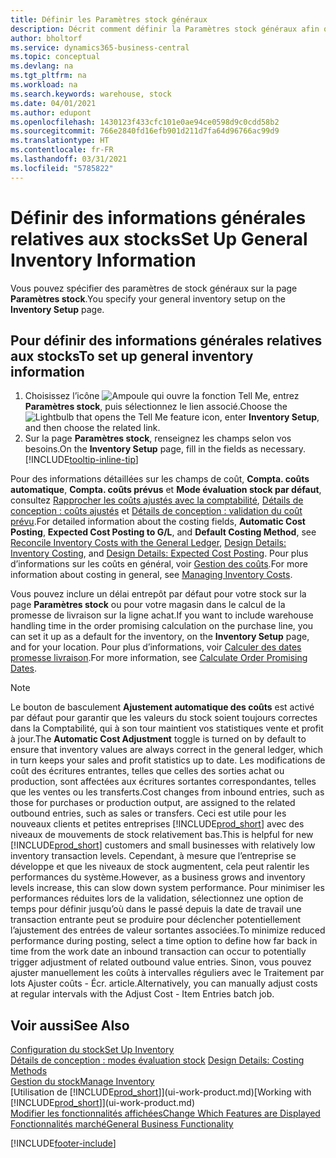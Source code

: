 ```yaml
---
title: Définir les Paramètres stock généraux
description: Décrit comment définir la Paramètres stock généraux afin que vous puissiez gérer votre entrepôt et votre stock.
author: bholtorf
ms.service: dynamics365-business-central
ms.topic: conceptual
ms.devlang: na
ms.tgt_pltfrm: na
ms.workload: na
ms.search.keywords: warehouse, stock
ms.date: 04/01/2021
ms.author: edupont
ms.openlocfilehash: 1430123f433cfc101e0ae94ce0598d9c0cdd58b2
ms.sourcegitcommit: 766e2840fd16efb901d211d7fa64d96766ac99d9
ms.translationtype: HT
ms.contentlocale: fr-FR
ms.lasthandoff: 03/31/2021
ms.locfileid: "5785822"
---
```

# <a name="set-up-general-inventory-information"></a><span data-ttu-id="aa789-103">Définir des informations générales relatives aux stocks</span><span class="sxs-lookup"><span data-stu-id="aa789-103">Set Up General Inventory Information</span></span>

<span data-ttu-id="aa789-104">Vous pouvez spécifier des paramètres de stock généraux sur la page **Paramètres stock**.</span><span class="sxs-lookup"><span data-stu-id="aa789-104">You specify your general inventory setup on the **Inventory Setup** page.</span></span>

## <a name="to-set-up-general-inventory-information"></a><span data-ttu-id="aa789-105">Pour définir des informations générales relatives aux stocks</span><span class="sxs-lookup"><span data-stu-id="aa789-105">To set up general inventory information</span></span>

1. <span data-ttu-id="aa789-106">Choisissez l’icône ![Ampoule qui ouvre la fonction Tell Me](media/ui-search/search_small.png "Dites-moi ce que vous voulez faire"), entrez **Paramètres stock**, puis sélectionnez le lien associé.</span><span class="sxs-lookup"><span data-stu-id="aa789-106">Choose the ![Lightbulb that opens the Tell Me feature](media/ui-search/search_small.png "Tell me what you want to do") icon, enter **Inventory Setup**, and then choose the related link.</span></span>
2. <span data-ttu-id="aa789-107">Sur la page **Paramètres stock**, renseignez les champs selon vos besoins.</span><span class="sxs-lookup"><span data-stu-id="aa789-107">On the **Inventory Setup** page, fill in the fields as necessary.</span></span> [!INCLUDE[tooltip-inline-tip](includes/tooltip-inline-tip_md.md)]

<span data-ttu-id="aa789-108">Pour des informations détaillées sur les champs de coût, **Compta. coûts automatique**, **Compta. coûts prévus** et **Mode évaluation stock par défaut**, consultez [Rapprocher les coûts ajustés avec la comptabilité](finance-how-to-post-inventory-costs-to-the-general-ledger.md), [Détails de conception : coûts ajustés](design-details-inventory-costing.md) et [Détails de conception : validation du coût prévu](design-details-expected-cost-posting.md).</span><span class="sxs-lookup"><span data-stu-id="aa789-108">For detailed information about the costing fields, **Automatic Cost Posting**, **Expected Cost Posting to G/L**, and **Default Costing Method**, see [Reconcile Inventory Costs with the General Ledger](finance-how-to-post-inventory-costs-to-the-general-ledger.md), [Design Details: Inventory Costing](design-details-inventory-costing.md), and [Design Details: Expected Cost Posting](design-details-expected-cost-posting.md).</span></span> <span data-ttu-id="aa789-109">Pour plus d’informations sur les coûts en général, voir [Gestion des coûts](finance-manage-inventory-costs.md).</span><span class="sxs-lookup"><span data-stu-id="aa789-109">For more information about costing in general, see [Managing Inventory Costs](finance-manage-inventory-costs.md).</span></span>  

<span data-ttu-id="aa789-110">Vous pouvez inclure un délai entrepôt par défaut pour votre stock sur la page **Paramètres stock** ou pour votre magasin dans le calcul de la promesse de livraison sur la ligne achat.</span><span class="sxs-lookup"><span data-stu-id="aa789-110">If you want to include warehouse handling time in the order promising calculation on the purchase line, you can set it up as a default for the inventory, on the **Inventory Setup** page, and for your location.</span></span> <span data-ttu-id="aa789-111">Pour plus d’informations, voir [Calculer des dates promesse livraison](sales-how-to-calculate-order-promising-dates.md).</span><span class="sxs-lookup"><span data-stu-id="aa789-111">For more information, see [Calculate Order Promising Dates](sales-how-to-calculate-order-promising-dates.md).</span></span>  

> [!NOTE]
> <span data-ttu-id="aa789-112">Le bouton de basculement **Ajustement automatique des coûts** est activé par défaut pour garantir que les valeurs du stock soient toujours correctes dans la Comptabilité, qui à son tour maintient vos statistiques vente et profit à jour.</span><span class="sxs-lookup"><span data-stu-id="aa789-112">The **Automatic Cost Adjustment** toggle is turned on by default to ensure that inventory values are always correct in the general ledger, which in turn keeps your sales and profit statistics up to date.</span></span> <span data-ttu-id="aa789-113">Les modifications de coût des écritures entrantes, telles que celles des sorties achat ou production, sont affectées aux écritures sortantes correspondantes, telles que les ventes ou les transferts.</span><span class="sxs-lookup"><span data-stu-id="aa789-113">Cost changes from inbound entries, such as those for purchases or production output, are assigned to the related outbound entries, such as sales or transfers.</span></span> <span data-ttu-id="aa789-114">Ceci est utile pour les nouveaux clients et petites entreprises [!INCLUDE[prod_short](includes/prod_short.md)] avec des niveaux de mouvements de stock relativement bas.</span><span class="sxs-lookup"><span data-stu-id="aa789-114">This is helpful for new [!INCLUDE[prod_short](includes/prod_short.md)] customers and small businesses with relatively low inventory transaction levels.</span></span> <span data-ttu-id="aa789-115">Cependant, à mesure que l’entreprise se développe et que les niveaux de stock augmentent, cela peut ralentir les performances du système.</span><span class="sxs-lookup"><span data-stu-id="aa789-115">However, as a business grows and inventory levels increase, this can slow down system performance.</span></span> <span data-ttu-id="aa789-116">Pour minimiser les performances réduites lors de la validation, sélectionnez une option de temps pour définir jusqu’où dans le passé depuis la date de travail une transaction entrante peut se produire pour déclencher potentiellement l’ajustement des entrées de valeur sortantes associées.</span><span class="sxs-lookup"><span data-stu-id="aa789-116">To minimize reduced performance during posting, select a time option to define how far back in time from the work date an inbound transaction can occur to potentially trigger adjustment of related outbound value entries.</span></span> <span data-ttu-id="aa789-117">Sinon, vous pouvez ajuster manuellement les coûts à intervalles réguliers avec le Traitement par lots Ajuster coûts - Écr. article.</span><span class="sxs-lookup"><span data-stu-id="aa789-117">Alternatively, you can manually adjust costs at regular intervals with the Adjust Cost - Item Entries batch job.</span></span>

## <a name="see-also"></a><span data-ttu-id="aa789-118">Voir aussi</span><span class="sxs-lookup"><span data-stu-id="aa789-118">See Also</span></span>
[<span data-ttu-id="aa789-119">Configuration du stock</span><span class="sxs-lookup"><span data-stu-id="aa789-119">Set Up Inventory</span></span>](inventory-setup-inventory.md)  
<span data-ttu-id="aa789-120">[Détails de conception : modes évaluation stock](design-details-costing-methods.md)  </span><span class="sxs-lookup"><span data-stu-id="aa789-120">[Design Details: Costing Methods](design-details-costing-methods.md)  </span></span>  
[<span data-ttu-id="aa789-121">Gestion du stock</span><span class="sxs-lookup"><span data-stu-id="aa789-121">Manage Inventory</span></span>](inventory-manage-inventory.md)  
<span data-ttu-id="aa789-122">[Utilisation de [!INCLUDE[prod_short](includes/prod_short.md)]](ui-work-product.md)</span><span class="sxs-lookup"><span data-stu-id="aa789-122">[Working with [!INCLUDE[prod_short](includes/prod_short.md)]](ui-work-product.md)</span></span>  
[<span data-ttu-id="aa789-123">Modifier les fonctionnalités affichées</span><span class="sxs-lookup"><span data-stu-id="aa789-123">Change Which Features are Displayed</span></span>](ui-experiences.md)  
[<span data-ttu-id="aa789-124">Fonctionnalités marché</span><span class="sxs-lookup"><span data-stu-id="aa789-124">General Business Functionality</span></span>](ui-across-business-areas.md)


[!INCLUDE[footer-include](includes/footer-banner.md)]